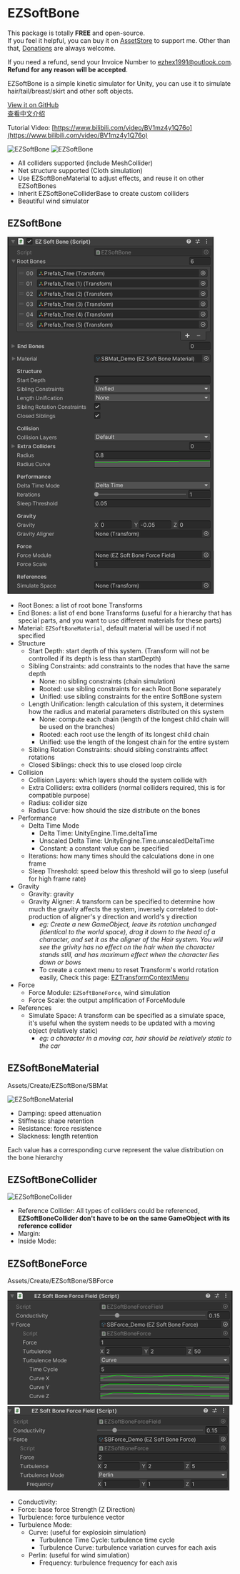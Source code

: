 # EZSoftBone

This package is totally **FREE** and open-source.  
If you feel it helpful, you can buy it on [AssetStore](https://assetstore.unity.com/packages/slug/148136) to support me. Other than that, [Donations](https://github.com/EZhex1991/Receipts) are always welcome.

If you need a refund, send your Invoice Number to ezhex1991@outlook.com. **Refund for any reason will be accepted**.

EZSoftBone is a simple kinetic simulator for Unity, you can use it to simulate hair/tail/breast/skirt and other soft objects.

[View it on GitHub](https://github.com/EZhex1991/EZSoftBone)  
[查看中文介绍](README_CN.md)  

Tutorial Video: [https://www.bilibili.com/video/BV1mz4y1Q76o](https://www.bilibili.com/video/BV1mz4y1Q76o)

![EZSoftBone](.SamplePicture/EZSoftBone_2.gif)
![EZSoftBone](.SamplePicture/EZSoftBone_3.gif)

- All colliders supported (include MeshCollider)
- Net structure supported (Cloth simulation)
- Use EZSoftBoneMaterial to adjust effects, and reuse it on other EZSoftBones
- Inherit EZSoftBoneColliderBase to create custom colliders
- Beautiful wind simulator

## EZSoftBone

![EZSoftBone](.SamplePicture/EZSoftBone_Inspector.png)

- Root Bones: a list of root bone Transforms
- End Bones: a list of end bone Transforms (useful for a hierarchy that has special parts, and you want to use different materials for these parts)
- Material: `EZSoftBoneMaterial`, default material will be used if not specified
- Structure
  - Start Depth: start depth of this system. (Transform will not be controlled if its depth is less than startDepth)
  - Sibling Constraints: add constraints to the nodes that have the same depth
    - None: no sibling constraints (chain simulation)
    - Rooted: use sibling constraints for each Root Bone separately
    - Unified: use sibling constraints for the entire SoftBone system
  - Length Unification: length calculation of this system, it determines how the radius and material parameters distributed on this system
    - None: compute each chain (length of the longest child chain will be used on the branches)
    - Rooted: each root use the length of its longest child chain
    - Unified: use the length of the longest chain for the entire system
  - Sibling Rotation Constraints: should sibling constraints affect rotations
  - Closed Siblings: check this to use closed loop circle
- Collision
  - Collision Layers: which layers should the system collide with
  - Extra Colliders: extra colliders (normal colliders required, this is for compatible purpose)
  - Radius: collider size
  - Radius Curve: how should the size distribute on the bones
- Performance
  - Delta Time Mode
    - Delta Time: UnityEngine.Time.deltaTime
    - Unscaled Delta Time: UnityEngine.Time.unscaledDeltaTime
    - Constant: a constant value can be specified
  - Iterations: how many times should the calculations done in one frame
  - Sleep Threshold: speed below this threshold will go to sleep (useful for high frame rate)
- Gravity
  - Gravity: gravity
  - Gravity Aligner: A transform can be specified to determine how much the gravity affects the system, inversely correlated to dot-production of aligner's y direction and world's y direction  
    - *eg: Create a new GameObject, leave its rotation unchanged (identical to the world space), drag it down to the head of a character, and set it as the aligner of the Hair system. You will see the grivity has no effect on the hair when the character stands still, and has maximum effect when the character lies down or bows*
    - To create a context menu to reset Transform's world rotation easily, Check this page: [EZTransformContextMenu](https://github.com/EZhex1991/EZUnity/blob/master/Assets/EZhex1991/EZUnity/Editor/ContextMenu/EZTransformContextMenu.cs)
- Force
  - Force Module: `EZSoftBoneForce`, wind simulation
  - Force Scale: the output amplification of ForceModule
- References
  - Simulate Space: A transform can be specified as a simulate space, it's useful when the system needs to be updated with a moving object (relatively static)  
    - *eg: a character in a moving car, hair should be relatively static to the car*

## EZSoftBoneMaterial

Assets/Create/EZSoftBone/SBMat

![EZSoftBoneMaterial](.SamplePicture/EZSoftBoneMaterial_Inspector.png)

- Damping: speed attenuation
- Stiffness: shape retention
- Resistance: force resistence
- Slackness: length retention

Each value has a corresponding curve represent the value distribution on the bone hierarchy

## EZSoftBoneCollider

![EZSoftBoneCollider](.SamplePicture/EZSoftBoneCollider_Inspector.png)

- Reference Collider: All types of colliders could be referenced, **EZSoftBoneCollider don't have to be on the same GameObject with its reference collider**
- Margin:
- Inside Mode: 

## EZSoftBoneForce

Assets/Create/EZSoftBone/SBForce

![EZSoftBoneForce_Curve](.SamplePicture/EZSoftBoneForce_Inspector_Curve.png)
![EZSoftBoneForce_Perlin](.SamplePicture/EZSoftBoneForce_Inspector_Perlin.png)

- Conductivity:
- Force: base force Strength (Z Direction)
- Turbulence: force turbulence vector
- Turbulence Mode:
  - Curve: (useful for explosioin simulation)
    - Turbulence Time Cycle: turbulence time cycle
    - Turbulence Curve: turbulence variation curves for each axis
  - Perlin: (useful for wind simulation)
    - Frequency: turbulence frequency for each axis
